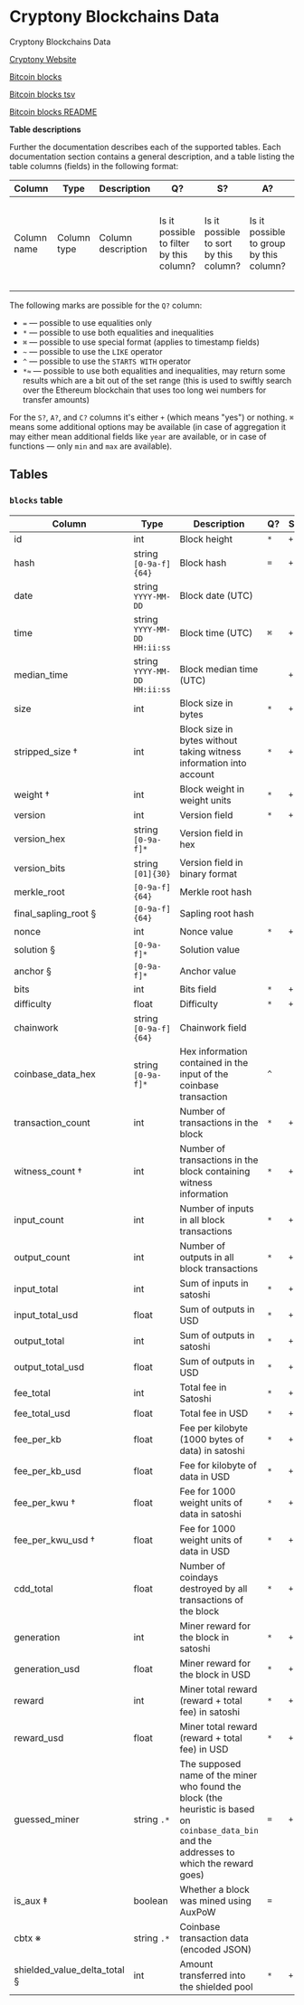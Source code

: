 # Cryptony Blockchains Data

Cryptony Blockchains Data

[Cryptony Website](https://cryptony.app)


[Bitcoin blocks](bitcoin-blocks)

[Bitcoin blocks tsv](bitcoin-blocks/tsv)

[Bitcoin blocks README](bitcoin-blocks/README.md)

<strong>Table descriptions</strong>

<p>Further the documentation describes each of the supported tables. Each documentation section contains a general description, and a table listing the table columns (fields) in the following format:</p>

| Column | Type | Description | Q? | S? | A? | C? |
| --- | --- | --- | --- | --- | --- | --- |
| Column name | Column type | Column description | Is it possible to filter by this column? | Is it possible to sort by this column? | Is it possible to group by this column? | Is it possible to apply aggregation functions (like sum) to this column? |

<p>The following marks are possible for the <code>Q?</code> column:</p>

<ul>
<li><code>=</code> — possible to use equalities only</li>
<li><code>*</code> — possible to use both equalities and inequalities</li>
<li><code>⌘</code> — possible to use special format (applies to timestamp fields)</li>
<li><code>~</code> — possible to use the <code>LIKE</code> operator</li>
<li><code>^</code> — possible to use the <code>STARTS WITH</code> operator</li>
<li><code>*≈</code> — possible to use both equalities and inequalities, may return some results which are a bit out of the set range (this is used to swiftly search over  the Ethereum blockchain that uses too long wei numbers for transfer amounts)</li>
</ul>

<p>For the <code>S?</code>, <code>A?</code>, and <code>C?</code> columns it's either <code>+</code> (which means "yes") or nothing. <code>⌘</code> means some additional options may be available (in case of aggregation it may either mean additional fields like <code>year</code> are available, or in case of functions — only <code>min</code> and <code>max</code> are available).</p>

<h2>Tables</h2>

<h3><a name="link_102"></a> <code>blocks</code> table</h3>

<table>
<thead>
<tr><th>Column</th><th>Type</th><th>Description</th><th>Q?</th><th>S?</th><th>A?</th><th>C?</th></tr>
</thead>
<tbody>
<tr><td>id</td><td>int</td><td>Block height</td><td><code>*</code></td><td><code>+</code></td><td></td><td><code>⌘</code></td></tr>
<tr><td>hash</td><td>string <code>[0-9a-f]{64}</code></td><td>Block hash</td><td><code>=</code></td><td><code>+</code></td><td></td><td></td></tr>
<tr><td>date</td><td>string <code>YYYY-MM-DD</code></td><td>Block date (UTC)</td><td></td><td></td><td><code>⌘</code></td><td></td></tr>
<tr><td>time</td><td>string <code>YYYY-MM-DD HH:ii:ss</code></td><td>Block time (UTC)</td><td><code>⌘</code></td><td><code>+</code></td><td></td><td></td></tr>
<tr><td>median_time</td><td>string <code>YYYY-MM-DD HH:ii:ss</code></td><td>Block median time (UTC)</td><td></td><td><code>+</code></td><td></td><td></td></tr>
<tr><td>size</td><td>int</td><td>Block size in bytes</td><td><code>*</code></td><td><code>+</code></td><td></td><td><code>+</code></td></tr>
<tr><td>stripped_size †</td><td>int</td><td>Block size in bytes without taking witness information into account</td><td><code>*</code></td><td><code>+</code></td><td></td><td><code>+</code></td></tr>
<tr><td>weight †</td><td>int</td><td>Block weight in weight units</td><td><code>*</code></td><td><code>+</code></td><td></td><td><code>+</code></td></tr>
<tr><td>version</td><td>int</td><td>Version field</td><td><code>*</code></td><td><code>+</code></td><td><code>+</code></td><td></td></tr>
<tr><td>version_hex</td><td>string <code>[0-9a-f]*</code></td><td>Version field in hex</td><td></td><td></td><td></td><td></td></tr>
<tr><td>version_bits</td><td>string <code>[01]{30}</code></td><td>Version field in binary format</td><td></td><td></td><td></td><td></td></tr>
<tr><td>merkle_root</td><td><code>[0-9a-f]{64}</code></td><td>Merkle root hash</td><td></td><td></td><td></td><td></td></tr>
<tr><td>final_sapling_root §</td><td><code>[0-9a-f]{64}</code></td><td>Sapling root hash</td><td></td><td></td><td></td><td></td></tr>
<tr><td>nonce</td><td>int</td><td>Nonce value</td><td><code>*</code></td><td><code>+</code></td><td></td><td></td></tr>
<tr><td>solution §</td><td><code>[0-9a-f]*</code></td><td>Solution value</td><td></td><td></td><td></td><td></td></tr>
<tr><td>anchor §</td><td><code>[0-9a-f]*</code></td><td>Anchor value</td><td></td><td></td><td></td><td></td></tr>
<tr><td>bits</td><td>int</td><td>Bits field</td><td><code>*</code></td><td><code>+</code></td><td></td><td></td></tr>
<tr><td>difficulty</td><td>float</td><td>Difficulty</td><td><code>*</code></td><td><code>+</code></td><td></td><td><code>+</code></td></tr>
<tr><td>chainwork</td><td>string <code>[0-9a-f]{64}</code></td><td>Chainwork field</td><td></td><td></td><td></td><td></td></tr>
<tr><td>coinbase_data_hex</td><td>string <code>[0-9a-f]*</code></td><td>Hex information contained in the input of the coinbase transaction</td><td><code>^</code></td><td></td><td></td><td></td></tr>
<tr><td>transaction_count</td><td>int</td><td>Number of transactions in the block</td><td><code>*</code></td><td><code>+</code></td><td></td><td><code>+</code></td></tr>
<tr><td>witness_count †</td><td>int</td><td>Number of transactions in the block containing witness information</td><td><code>*</code></td><td><code>+</code></td><td></td><td><code>+</code></td></tr>
<tr><td>input_count</td><td>int</td><td>Number of inputs in all block transactions</td><td><code>*</code></td><td><code>+</code></td><td></td><td><code>+</code></td></tr>
<tr><td>output_count</td><td>int</td><td>Number of outputs in all block transactions</td><td><code>*</code></td><td><code>+</code></td><td></td><td><code>+</code></td></tr>
<tr><td>input_total</td><td>int</td><td>Sum of inputs in satoshi</td><td><code>*</code></td><td><code>+</code></td><td></td><td><code>+</code></td></tr>
<tr><td>input_total_usd</td><td>float</td><td>Sum of outputs in USD</td><td><code>*</code></td><td><code>+</code></td><td></td><td><code>+</code></td></tr>
<tr><td>output_total</td><td>int</td><td>Sum of outputs in satoshi</td><td><code>*</code></td><td><code>+</code></td><td></td><td><code>+</code></td></tr>
<tr><td>output_total_usd</td><td>float</td><td>Sum of outputs in USD</td><td><code>*</code></td><td><code>+</code></td><td></td><td><code>+</code></td></tr>
<tr><td>fee_total</td><td>int</td><td>Total fee in Satoshi</td><td><code>*</code></td><td><code>+</code></td><td></td><td><code>+</code></td></tr>
<tr><td>fee_total_usd</td><td>float</td><td>Total fee in USD</td><td><code>*</code></td><td><code>+</code></td><td></td><td><code>+</code></td></tr>
<tr><td>fee_per_kb</td><td>float</td><td>Fee per kilobyte (1000 bytes of data) in satoshi</td><td><code>*</code></td><td><code>+</code></td><td></td><td><code>+</code></td></tr>
<tr><td>fee_per_kb_usd</td><td>float</td><td>Fee for kilobyte of data in USD</td><td><code>*</code></td><td><code>+</code></td><td></td><td><code>+</code></td></tr>
<tr><td>fee_per_kwu †</td><td>float</td><td>Fee for 1000 weight units of data in satoshi</td><td><code>*</code></td><td><code>+</code></td><td></td><td><code>+</code></td></tr>
<tr><td>fee_per_kwu_usd †</td><td>float</td><td>Fee for 1000 weight units of data in USD</td><td><code>*</code></td><td><code>+</code></td><td></td><td><code>+</code></td></tr>
<tr><td>cdd_total</td><td>float</td><td>Number of coindays destroyed by all transactions of the block</td><td><code>*</code></td><td><code>+</code></td><td></td><td><code>+</code></td></tr>
<tr><td>generation</td><td>int</td><td>Miner reward for the block in satoshi</td><td><code>*</code></td><td><code>+</code></td><td></td><td><code>+</code></td></tr>
<tr><td>generation_usd</td><td>float</td><td>Miner reward for the block in USD</td><td><code>*</code></td><td><code>+</code></td><td></td><td><code>+</code></td></tr>
<tr><td>reward</td><td>int</td><td>Miner total reward (reward + total fee) in satoshi</td><td><code>*</code></td><td><code>+</code></td><td></td><td><code>+</code></td></tr>
<tr><td>reward_usd</td><td>float</td><td>Miner total reward  (reward + total fee) in USD</td><td><code>*</code></td><td><code>+</code></td><td></td><td><code>+</code></td></tr>
<tr><td>guessed_miner</td><td>string <code>.*</code></td><td>The supposed name of the miner who found the block (the heuristic is based on <code>coinbase_data_bin</code> and the addresses to which the reward goes)</td><td><code>=</code></td><td><code>+</code></td><td><code>+</code></td><td></td></tr>
<tr><td>is_aux ‡</td><td>boolean</td><td>Whether a block was mined using AuxPoW</td><td><code>=</code></td><td></td><td><code>+</code></td><td></td></tr>
<tr><td>cbtx ※</td><td>string <code>.*</code></td><td>Coinbase transaction data (encoded JSON)</td><td></td><td></td><td></td><td></td></tr>
<tr><td>shielded_value_delta_total §</td><td>int</td><td>Amount transferred into the shielded pool</td><td><code>*</code></td><td><code>+</code></td><td></td><td><code>+</code></td></tr>
</tbody>
</table>
